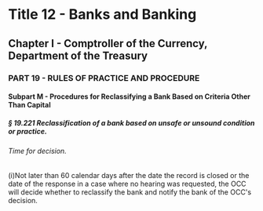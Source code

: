 
# Title 12 - Banks and Banking
## Chapter I - Comptroller of the Currency, Department of the Treasury
### PART 19 - RULES OF PRACTICE AND PROCEDURE
#### Subpart M - Procedures for Reclassifying a Bank Based on Criteria Other Than Capital
##### § 19.221 Reclassification of a bank based on unsafe or unsound condition or practice.
###### Time for decision.

(i)Not later than 60 calendar days after the date the record is closed or the date of the response in a case where no hearing was requested, the OCC will decide whether to reclassify the bank and notify the bank of the OCC's decision.
